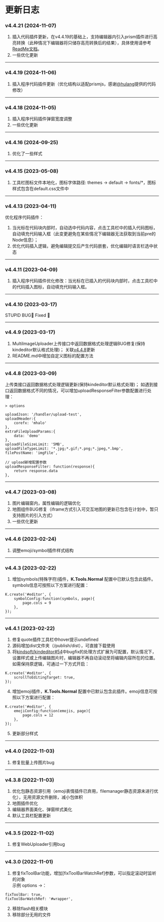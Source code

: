 
# 更新日志
### v4.4.21 (2024-11-07)  
1. 插入代码插件更新，在v4.4.19的基础上，支持编辑器内引入prism插件进行高亮转换（此种情况下编辑器将只储存高亮转换后的结果），具体使用请参考[ReadMe文档](https://github.com/mHalo/mhalo.kindeditor?tab=readme-ov-file#%E7%89%B9%E7%82%B9)。
2. 一些优化更新

---
### v4.4.19 (2024-11-06)  
1. 插入程序代码插件更新（优化结构以适配prismjs，感谢[@hulang](https://github.com/hulang)提供的代码修改）  

---
### v4.4.18 (2024-11-05)  
1. 插入程序代码插件弹窗宽度调整  
2. 一些优化更新 

---
### v4.4.16 (2024-09-25)
1. 优化了一些样式

---
### v4.4.15 (2023-05-08)
1. 工具栏图标文件本地化，图标字体路径: themes -> default -> fonts/*，图标样式包含在default.css文件中

---
### v4.4.13 (2023-04-11)
优化程序代码插件：
1. 当光标在代码块内部时，自动选中代码内容，点击工具栏中的插入代码图标，自动填充代码输入框（此变更避免在某些情况下编辑器无法获取到当前pre的Node信息）；
2. 优化代码插入逻辑，避免编辑提交后产生代码嵌套，优化编辑时语言栏选中状态

---
### v4.4.11 (2023-04-09)  
1. 插入程序代码插件优化修改：当光标在已插入的代码块内部时，点击工具栏中的代码插入图标，自动填充代码输入框。

---
### v4.4.10 (2023-03-17)  
STUPID BUG🐛 Fixed 🙈

---
### v4.4.9 (2023-03-17)  
1. MultiImageUploader上传接口中返回数据格式处理逻辑BUG修复(保持kindeditor默认格式处理)；
关联[v4.4.8](https://github.com/mHalo/mhalo.kindeditor/blob/main/UPDATE.md#v448-2023-03-09)更新
2. README.md中增加自定义图标的配置方法

---
### v4.4.8 (2023-03-09)  
上传类接口返回数据格式处理逻辑更新(保持kindeditor默认格式处理)； 
如遇到接口返回数据格式不同的情况，可以增加uploadResponseFilter参数配置进行处理：
```
> options 

uploadJson: '/handler/upload-test',
uploadHeader:{
    corefx: 'mhalo'
},
extraFileUploadParams:{
    data: 'demo'
},
uploadFileSizeLimit: '5MB',
uploadFileTypeLimit: '*.jpg;*.gif;*.png;*.jpeg,*.bmp',
filePostName: 'imgFile',

// upload新增配置参数
uploadResponseFilter: function(response){
    return response.data
},
```

---
### v4.4.7 (2023-03-08)  
1. 图片编辑窗内，属性编辑的逻辑优化 
2. 地图组件BUG修复（iframe方式引入可交互地图的更新已包含在计划中，暂只支持图片的引入方式） 
3. 一些优化更新 

---
### v4.4.6 (2023-02-24)
1. 调整emoji/symbol插件样式结构

---
### v4.4.3 (2023-02-22)  
1. 增加symbols(特殊字符)插件，**K.Tools.Normal** 配置中已默认包含此插件。symbols信息可按照以下方案进行配置：
```
K.create('#editor', {
    symbolConfig:function(symbols, page){
        page.cols = 9
    },
});
```

---
### v4.4.1 (2023-02-22)  
1. 修复quote插件工具栏中hover提示undefined
2. 源码增加dist文件夹（/publish/dist），可直接下载使用
3. 将[kindsoft/kindeditor#54](https://github.com/kindsoft/kindeditor/issues/54)中bugfix的处理方式扩展为可配置，默认情况下，设置样式或上传编辑图片时，编辑器不再自动滚动至将编辑内容所在的位置。如需保持原逻辑，可通过一下方式开启：
```
K.create('#editor', {
    scrollToEditingTarget: true,
});
```
4. 增加emoji插件，**K.Tools.Normal** 配置中已默认包含此插件。emoji信息可按照以下方案进行配置：
```
K.create('#editor', {
    emojiConfig:function(emojis, page){
        page.cols = 12
    },
});
```
5. 更新部分样式

---
### v4.4.0 (2022-11-03)  
1. 修复批量上传图片bug

---
### v4.3.8 (2022-11-03)  
1. 优化包静态资源引用（emoji表情插件已弃用，filemanager静态资源未进行优化），无用资源文件删除，减小包体积
2. 地图插件优化
3. 编辑器界面美化、弹窗样式美化
4. 默认工具栏配置更新

---
### v4.3.5 (2022-11-02)  
1. 修复WebUploader引用bug

---
### v4.3.0 (2022-11-01)  
1. 修复fixToolBar功能，增加[fixToolBarWatchRef]参数，可以指定滚动时监听的对象  
示例 options ->：
```
fixToolBar: true,
fixToolBarWatchRef: '#wrapper',
```

2. 移除flash相关模块
3. 移除部分无用的文件
